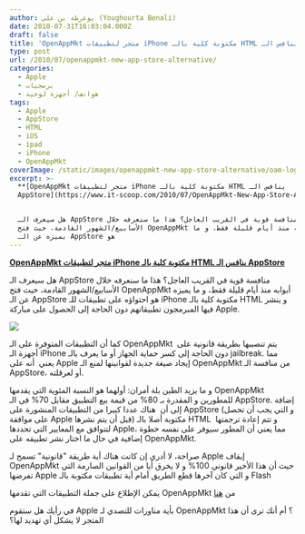 ```yaml
---
author: يوغرطة بن علي (Youghourta Benali)
date: 2010-07-31T16:03:04.000Z
draft: false
title: 'OpenAppMkt متجر لتطبيقات iPhone مكتوبة كلية بالـ HTML ينافس الـ AppStore  '
type: post
url: /2010/07/openappmkt-new-app-store-alternative/
categories:
  - Apple
  - برمجيات
  - هواتف/ أجهزة لوحية
tags:
  - Apple
  - AppStore
  - HTML
  - iOS
  - ipad
  - iPhone
  - OpenAppMkt
coverImage: /static/images/openappmkt-new-app-store-alternative/oam-logo1.png
excerpt: >-
  **[OpenAppMkt متجر لتطبيقات iPhone مكتوبة كلية بالـ HTML ينافس الـ
  AppStore](https://www.it-scoop.com/2010/07/OpenAppMkt-New-App-Store-Alternative)**


  هل سيعرف الـ AppStore منافسة قوية في القريب العاجل؟ هذا ما سنعرفه خلال
  الأسابيع/الشهور القادمة، حيث فتح OpenAppMkt أبوابه منذ أيام قليلة فقط، و ما
  يميزه عن الـ AppStore هو
---
```

**[OpenAppMkt متجر لتطبيقات iPhone مكتوبة كلية بالـ HTML ينافس الـ AppStore](https://www.it-scoop.com/2010/07/OpenAppMkt-New-App-Store-Alternative)**

هل سيعرف الـ AppStore منافسة قوية في القريب العاجل؟ هذا ما سنعرفه خلال الأسابيع/الشهور القادمة، حيث فتح OpenAppMkt أبوابه منذ أيام قليلة فقط، و ما يميزه عن الـ AppStore هو احتواؤه على تطبيقات للـ iPhone مكتوبة كلية بالـ HTML و ينشر فيها المبرمجون تطبيقاتهم دون الحاجة إلى الحصول على مباركة Apple.

![](/static/images/openappmkt-new-app-store-alternative/oam-logo1.png)

كما أن التطبيقات المتوفرة على الـ OpenAppMkt  يتم تنصيبها بطريقة قانونية على أجهزة الـ iPhone دون الحاجة إلى كسر حماية الجهاز أو ما يعرف بالـ jailbreak. مما يعني  أنه على Apple إيجاد صيغة جديدة لقوانينها لمنع الـ OpenAppMkt من منافسة الـ AppStore، أو لعرقلته.

و ما يزيد الطين بلة أمران: أولهما هو النسبة المئوية التي يقدمها OpenAppMkt للمطورين و المقدرة بـ 80% من قيمة بيع التطبيق مقابل 70% في الـ AppStore. إضافة إلى أن  هناك عددا كبيرا من التطبيقات المنشورة على AppStore (و التي يجب أن تحصل على موافقة Apple قبل أن يتم نشرها) مكتوبة أصلا بالـ HTML  و تتم إعادة ترجمتها لتتوافق مع المعايير التي تحددها Apple، مما يعني أن المطور سيوفر على نفسه خطوة إضافية في حال ما اختار نشر تطبيقه على OpenAppMkt.

صراحة، لا أدري إن كانت هناك أية طريقة "قانونية" تسمح لـ Apple إيقاف OpenAppMkt حيث أن هذا الأخير قانوني 100% و لا يخرق أيا من القوانين الصارمة التي تفرضها Apple و التي كان آخرها قطع الطريق أمام أية تطبيقات مكتوبة بالـ Flash

يمكن الإطلاع على جملة التطبيقات التي تقدمها OpenAppMkt من [هنا](http://www.openappmkt.com/)

في رأيك هل ستقوم Apple بأية مناورات للتصدي لـ OpenAppMkt ؟ أم أنك ترى أن هذا المتجر لا يشكل أي تهديد لها؟
